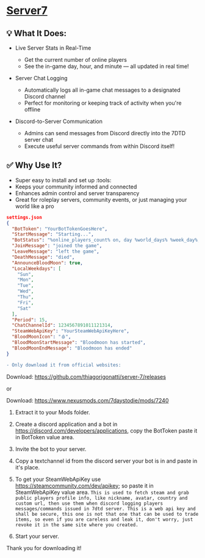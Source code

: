 # [Server7](https://github.com/thiagorigonatti/server-7/)

## :bulb: What It Does:
- Live Server Stats in Real-Time
  - Get the current number of online players
  - See the in-game day, hour, and minute — all updated in real time!

- Server Chat Logging
  - Automatically logs all in-game chat messages to a designated Discord channel
  - Perfect for monitoring or keeping track of activity when you're offline

- Discord-to-Server Communication
  - Admins can send messages from Discord directly into the 7DTD server chat
  - Execute useful server commands from within Discord itself!

## :white_check_mark: Why Use It?
- Super easy to install and set up :tools:
- Keeps your community informed and connected
- Enhances admin control and server transparency
- Great for roleplay servers, community events, or just managing your world like a pro

```json
settings.json
{
  "BotToken": "YourBotTokenGoesHere",
  "StartMessage": "Starting...",
  "BotStatus": "%online_players_count% on, day %world_days% %week_day%, %world_hours%:%world_minutes% %blood_moon_icon%",
  "JoinMessage": "joined the game",
  "LeaveMessage": "left the game",
  "DeathMessage": "died",
  "AnnounceBloodMoon": true,
  "LocalWeekdays": [
    "Sun", 
    "Mon", 
    "Tue", 
    "Wed", 
    "Thu", 
    "Fri", 
    "Sat"
  ],
  "Period": 15,
  "ChatChannelId": 1234567891011121314,
  "SteamWebApiKey": "YourSteamWebApiKeyHere",
  "BloodMoonIcon": "🩸",
  "BloodMoonStartMessage": "Bloodmoon has started",
  "BloodMoonEndMessage": "Bloodmoon has ended"
}
```
```diff
- Only download it from official websites:
```
Download: https://github.com/thiagorigonatti/server-7/releases

or

Download: https://www.nexusmods.com/7daystodie/mods/7240

1. Extract it to your Mods folder.

2. Create a discord application and a bot in https://discord.com/developers/applications, copy the BotToken paste it in BotToken value area.

3. Invite the bot to your server.

4. Copy a textchannel id from the discord server your bot is in and paste in it's place.

5. To get your SteamWebApiKey use https://steamcommunity.com/dev/apikey; so paste it in SteamWebApiKey value area. `This is used to fetch steam and grab public players profile info, like nickname, avatar, country and custom url, then use them when discord logging players messages/commands issued in 7dtd server. This is a web api key and shall be secure, this one is not that one that can be used to trade items, so even if you are careless and leak it, don't worry, just revoke it in the same site where you created.`

6. Start your server.

Thank you for downloading it!